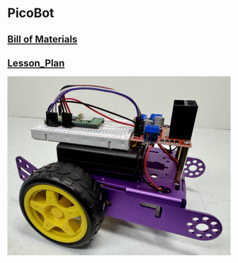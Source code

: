 # PicoBot


## [Bill of Materials](BillofMaterials.md)

## [Lesson_Plan](lesson_plan.md)

<img src="https://github.com/stemoutreach/PicoBot/blob/main/zzimages/PicoBot21.jpg" width="600" > 

